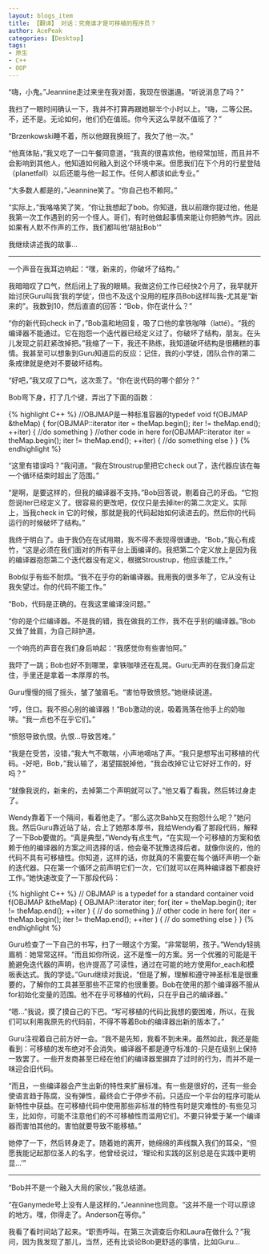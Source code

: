 ```yaml
---
layout: blogs_item
title: 【翻译】 对话：究竟谁才是可移植的程序员？
author: AcePeak
categories: [Desktop]
tags: 
- 原生
- C++
- OOP
---
```



“嗨，小鬼。”Jeannine走过来坐在我对面，我现在很邋遢。“听说消息了吗？”

我扫了一眼时间确认一下，我并不打算再跟她聊半个小时以上。“嗨，二等公民。不，还不是。无论如何，他们仍在值班。你今天这么早就不值班了？”

“Brzenkowski睡不着，所以他跟我换班了。我欠了他一次。”

“他真体贴，”我又吃了一口午餐同意道，“我真的很喜欢他，他经常加班，而且并不会影响到其他人，他知道如何融入到这个环境中来。但愿我们在下个月的行星登陆（planetfall）以后还能与他一起工作。任何人都该如此专业。”

“大多数人都是的，”Jeannine笑了。“你自己也不赖阿。”

“实际上，”我咯咯笑了笑，“你让我想起了bob。你知道，我以前跟你提过他，他是我第一次工作遇到的另一个怪人。哥们，有时他做起事情来能让你把肺气炸。因此如果有人默不作声的工作，我们都叫他‘胡扯Bob'”

我继续讲述我的故事...

---------------------------------------------

一个声音在我耳边响起：“嘿，新来的，你破坏了结构。”

我暗暗叹了口气，然后闭上了我的眼睛。我做这份工作已经快2个月了，我早就开始讨厌Guru叫我‘我的学徒’，但也不及这个没用的程序员Bob这样叫我-尤其是“新来的”。我数到10，然后直直的回答：“Bob，你在说什么？”

“你的新代码check in了，”Bob温和地回复，吸了口他的拿铁咖啡（latté）。“我的编译器不能通过。它在抱怨一个迭代器已经定义过了。你破坏了结构，朋友。在头儿发现之前赶紧改掉把。”我缩了一下，我还不熟练，我知道破坏结构是很糟糕的事情。我甚至可以想象到Guru知道后的反应：记住，我的小学徒，团队合作的第二条戒律就是绝对不要破坏结构。

“好吧，”我又叹了口气，这次乖了。“你在说代码的哪个部分？”

Bob弯下身，打了几个键，弄出了下面的函数：


{% highlight C++ %}
//OBJMAP是一种标准容器的typedef
void f(OBJMAP &theMap)
{
 for(OBJMAP::iterator iter = theMap.begin();
     iter != theMap.end();
     ++iter)
 {
 //do something
 }
 //other code in here
 for(OBJMAP::iterator iter = theMap.begin();
     iter != theMap.end();
     ++iter)
 {
 //do something else
 }
}
{% endhighlight %}


“这里有错误吗？”我问道。“我在Stroustrup里把它check out了，迭代器应该在每一个循环结束时超出了范围。”

“是啊，是要这样的，但我的编译器不支持。”Bob回答说，剔着自己的牙齿。“它抱怨说iter已经定义了。很容易的更改吧，仅仅只是去掉iter的第二次定义。实际上，当我check in 它的时候，那就是我的代码起始如何读进去的。然后你的代码运行的时候破坏了结构。”

我终于明白了。由于我仍在在试用期，我不得不表现得很谦逊。“Bob，”我心有成竹，“这是必须在我们面对的所有平台上面编译的。我把第二个定义放上是因为我的编译器抱怨第二个迭代器没有定义，根据Stroustrup，他应该能工作。”

Bob似乎有些不耐烦。“我不在乎你的新编译器。我用我的很多年了，它从没有让我失望过。你的代码不能工作。”

“Bob，代码是正确的。在我这里编译没问题。”

“你的是个烂编译器。不是我的错，我在做我的工作，我不在乎别的编译器。”Bob又耸了耸肩，为自己辩护道。

一个响亮的声音在我们身后响起：“我感觉你有些害怕阿。”

我吓了一跳；Bob也好不到哪里，拿铁咖啡还在乱晃。Guru无声的在我们身后定住，手里还是拿着一本厚厚的书。

Guru慢慢的摇了摇头，皱了皱眉毛。“害怕导致愤怒。”她继续说道。

“哼，住口。我不担心别的编译器！”Bob激动的说，吸着溅落在他手上的奶咖啡。“我一点也不在乎它们。”

“愤怒导致仇恨。仇恨...导致苦难。”

“我是在受苦，没错，”我大气不敢喘，小声地嘀咕了声。“我只是想写出可移植的代码。-好吧，Bob，”我认输了，渴望摆脱掉他，“我会改掉它让它好好工作的，好吗？”

“就像我说的，新来的，去掉第二个声明就可以了。”他又看了看我，然后转过身走了。

Wendy靠着下一个隔间，看着他走了。“那么这次Bahb又在抱怨什么呢？”她问我。然后Guru靠近站了站，合上了她那本厚书，我给Wendy看了那段代码，解释了一下Bob要做的。“真是典型，”Wendy有点生气，“在实现一个可移植的方案和依赖于他的编译器的方案之间选择的话，他会毫不犹豫选择后者。就像你说的，他的代码不具有可移植性。你知道，这样的话，你就真的不需要在每个循环声明一个新的迭代器。只在第一个循环之前声明它们一次，它们就可以在两种编译器下都良好工作。”她快速改变了一下那段代码：


{% highlight C++ %}
// OBJMAP is a typedef for a standard container
void f(OBJMAP &theMap)
{
    OBJMAP::iterator iter;
    for( iter = theMap.begin();
         iter != theMap.end();
         ++iter ) {
        // do something
    }
    // other code in here
    for( iter = theMap.begin();
         iter != theMap.end();
         ++iter ) {
    // do something else
    }
}
{% endhighlight %}


Guru检查了一下自己的书写，扫了一眼这个方案。“非常聪明，孩子。”Wendy轻挑眉梢：她常常这样。“而且如你所说，这不是惟一的方案。另一个优雅的可能是干脆避免迭代器的声明，也许提高了可读性，通过在可能的地方使用for_each和模板表达式。我的学徒。”Guru继续对我说，“但是了解，理解和遵守神圣标准是很重要的，了解你的工具甚至那些不正常的也很重要。Bob在使用的那个编译器不服从for初始化变量的范围。他不在乎可移植的代码，只在乎自己的编译器。”

“嗯...”我说，摸了摸自己的下巴。“写可移植的代码比我想的要困难，所以，在我们可以利用我原先的代码前，不得不等着Bob的编译器出新的版本了。”

Guru注视着自己前方好一会。“我不是先知，我看不到未来。虽然如此，我还是能看到：可移植的发布绝对不会消失。编译器不都是遵守标准的-只是在级别上保持一致罢了。一些开发商甚至已经在他们的编译器里摒弃了过时的行为，而并不是一味迎合旧代码。

“而且，一些编译器会产生出新的特性来扩展标准。有一些是很好的，还有一些会使语言趋于陈腐，没有弹性，最终会亡于停步不前。只适应一个平台的程序可能从新特性中获益。在可移植代码中使用那些非标准的特性有时是灾难性的-有些见习生，比如你，可能不注意他们的不可移植性而滥用它们。不要只钟爱于某一个编译器而害怕其他的。害怕就要导致不能移植。”

她停了一下，然后转身走了。随着她的离开，她绵绵的声线飘入我们的耳朵，“但愿我能记起那位圣人的名字，他曾经说过，‘理论和实践的区别总是在实践中更明显...’”

-----------------------------------------------------

“Bob并不是一个融入大局的家伙，”我总结道。

“在Ganymede号上没有人是这样的，”Jeannine也同意。“这并不是一个可以原谅的地方。嘿，你得走了。Anderson在等你。”

我看了看时间站了起来。“职责呼叫。在第三次调查后你和Laura在做什么？”我问，因为我发现了那儿，当然，还有比谈论Bob更舒适的事情，比如Guru...
